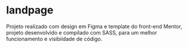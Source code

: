 # landpage
Projeto realizado com design em Figma e template do front-end Mentor, projeto desenvolvido e compilado com SASS, para um melhor funcionamento e visibiidade de código.
